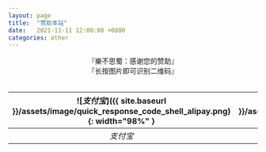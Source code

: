 ```yaml
---
layout: page
title:  "赞助本站"
date:   2021-11-11 12:00:00 +0800
categories: other
---
```


<center>『樂不思蜀：感谢您的赞助』</center>
<center>『长按图片即可识别二维码』</center>

<br />

| ![*支付宝*]({{ site.baseurl }}/assets/image/quick_response_code_shell_alipay.png){: width="98%" } | ![*微信*]({{ site.baseurl }}/assets/image/quick_response_code_shell_mmlike.png){: width="98%" } |
| :---: | :---: |
| *支付宝* | *微信* |
